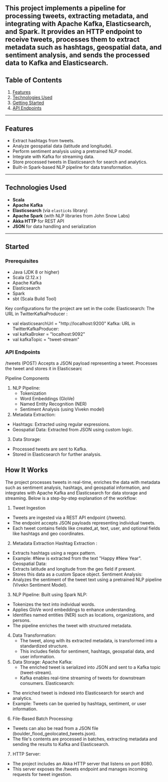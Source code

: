 This project implements a pipeline for processing tweets, extracting metadata, and integrating with Apache Kafka, Elasticsearch, and Spark. It provides an HTTP endpoint to receive tweets, processes them to extract metadata such as hashtags, geospatial data, and sentiment analysis, and sends the processed data to Kafka and Elasticsearch.
----------

## Table of Contents
1. [Features](#features)
2. [Technologies Used](#technologies-used)
3. [Getting Started](#Started)
4. [API Endpoints](#api-endpoints)
----------

## Features
- Extract hashtags from tweets.
- Analyze geospatial data (latitude and longitude).
- Perform sentiment analysis using a pretrained NLP model.
- Integrate with Kafka for streaming data.
- Store processed tweets in Elasticsearch for search and analytics.
- Built-in Spark-based NLP pipeline for data transformation.

----------

## Technologies Used
- **Scala**
- **Apache Kafka**
- **Elasticsearch** (via `elastic4s` library)
- **Apache Spark** (with NLP libraries from John Snow Labs)
- **Akka HTTP** for REST API
- **JSON** for data handling and serialization

----------

## Started
### Prerequisites
- Java (JDK 8 or higher)
- Scala (2.12.x )
- Apache Kafka
- Elasticsearch
- Spark
- sbt (Scala Build Tool)

Key configurations for the project are set in the code:
Elasticsearch: The URL in TwitterKafkaProducer : 
- val elasticsearchUrl = "http://localhost:9200"
Kafka: URL in TwitterKafkaProducer:
- val kafkaBroker = "localhost:9092"
- val kafkaTopic = "tweet-stream"

### API Endpoints
/tweets (POST)
Accepts a JSON payload representing a tweet.
Processes the tweet and stores it in Elasticsearc

Pipeline Components
1. NLP Pipeline:
   - Tokenization
   - Word Embeddings (GloVe)
   - Named Entity Recognition (NER)
   - Sentiment Analysis (using Vivekn model)
2. Metadata Extraction:
  - Hashtags: Extracted using regular expressions.
  - Geospatial Data: Extracted from JSON using custom logic.
3. Data Storage:
  - Processed tweets are sent to Kafka.
  - Stored in Elasticsearch for further analysis.



## How It Works
The project processes tweets in real-time, enriches the data with metadata such as sentiment
analysis, hashtags, and geospatial information, and integrates with Apache Kafka and Elasticsearch
for data storage and streaming. Below is a step-by-step explanation of the workflow: 

1. Tweet Ingestion
  - Tweets are ingested via a REST API endpoint (/tweets).
  - The endpoint accepts JSON payloads representing individual tweets.
  - Each tweet contains fields like created_at, text, user, and optional fields like hashtags and geo coordinates.
2. Metadata Extraction
  Hashtag Extraction :
  - Extracts hashtags using a regex pattern.
  - Example: #New is extracted from the text "Happy #New Year".
  Geospatial Data:
  - Extracts latitude and longitude from the geo field if present.
  - Stores this data as a custom Space object.
 Sentiment Analysis:
  - Analyzes the sentiment of the tweet text using a pretrained NLP pipeline (Vivekn Sentiment Model).
3. NLP Pipeline:
  Built using Spark NLP:
  - Tokenizes the text into individual words.
  - Applies GloVe word embeddings to enhance understanding.
  - Identifies named entities (NER) such as locations, organizations, and persons.
- The pipeline enriches the tweet with structured metadata.
4. Data Transformation:
   - The tweet, along with its extracted metadata, is transformed into a standardized structure.
   - This includes fields for sentiment, hashtags, geospatial data, and user information.
5. Data Storage: 
   Apache Kafka:
   - The enriched tweet is serialized into JSON and sent to a Kafka topic (tweet-stream).
   - Kafka enables real-time streaming of tweets for downstream consumers.
  Elasticsearch:
  - The enriched tweet is indexed into Elasticsearch for search and analytics.
  - Example: Tweets can be queried by hashtags, sentiment, or user information.
6. File-Based Batch Processing:
  - Tweets can also be read from a JSON file (boulder_flood_geolocated_tweets.json).
  - The file's contents are processed in batches, extracting metadata and sending the results to Kafka and Elasticsearch.
7. HTTP Server:
  - The project includes an Akka HTTP server that listens on port 8080.
  - This server exposes the /tweets endpoint and manages incoming requests for tweet ingestion.
